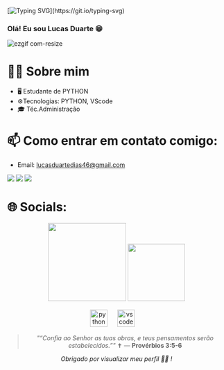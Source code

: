 [![Typing SVG](https://readme-typing-svg.herokuapp.com?font=Poppins&width=650&height=30&lines=print(+%22Eae+rapaziadinha!+Bem+vindos+ao+meu+Git+Hub%22+))](https://git.io/typing-svg)


### Olá! Eu sou Lucas Duarte 😁

![ezgif com-resize](https://github.com/user-attachments/assets/92ac9dd5-99f6-4d64-9d50-371a196ac3db)




#  🙎‍♂️ Sobre mim
- 🖥️ Estudante de PYTHON
- ⚙️Tecnologias: PYTHON, VScode
- 🎓 Téc.Administração

#  📫 Como entrar em contato comigo:
- Email: lucasduartedias46@gmail.com



![](http://github-profile-summary-cards.vercel.app/api/cards/profile-details?username=LucasDuarte00&theme=transparent)                                                     ![](http://github-profile-summary-cards.vercel.app/api/cards/stats?username=LucasDuarte00&theme=transparent)
![](http://github-profile-summary-cards.vercel.app/api/cards/repos-per-language?username=LucasDuarte00&theme=transparent)



# 🌐 Socials:
    
 <div align="center">
    <a href="https://www.instagram.com/duartelucas7" target="_blank"><img src="https://img.shields.io/badge/-Instagram-%23E4405F?style=for-the-badge&logo=instagram&logoColor=white" width = "180" target="_blank"></a>
    <a href="https://www.linkedin.com/in/lucas-duarte-72a803382?utm_source=share&utm_campaign=share_via&utm_content=profile&utm_medium=android_app" target="_blank"><img src="https://img.shields.io/badge/-LinkedIn-%230077B5?style=for-the-badge&logo=linkedin&logoColor=white" width = "132" target="_blank"></a> 
  </div>
<br>

<div align="center">
  <img src="https://cdn.jsdelivr.net/gh/devicons/devicon/icons/python/python-original.svg" height="40" alt="python logo"  />
  <img width="15" />
  <img src="https://cdn.jsdelivr.net/gh/devicons/devicon/icons/vscode/vscode-original.svg" height="40" alt="vscode logo"  />
  <img width="15" />




> _"“Confia ao Senhor as tuas obras, e teus pensamentos serão estabelecidos.”"_ ✝️
> — **Provérbios 3:5-6**

<p align="center"><i> Obrigado por visualizar meu perfil 👨‍💻 ! </i></p>




